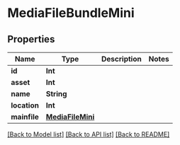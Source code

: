 # MediaFileBundleMini

## Properties

Name | Type | Description | Notes
------------ | ------------- | ------------- | -------------
**id** | **Int** |  | 
**asset** | **Int** |  | 
**name** | **String** |  | 
**location** | **Int** |  | 
**mainfile** | [**MediaFileMini**](MediaFileMini.md) |  | 

[[Back to Model list]](../README.md#documentation-for-models) [[Back to API list]](../README.md#documentation-for-api-endpoints) [[Back to README]](../README.md)


